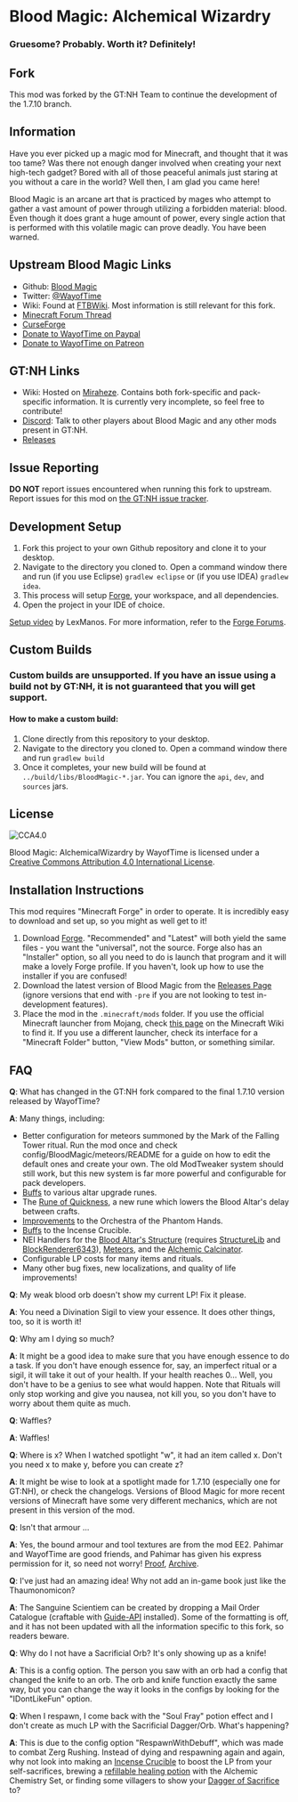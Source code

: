 # Blood Magic: Alchemical Wizardry

### Gruesome? Probably. Worth it? Definitely!

## Fork

This mod was forked by the GT:NH Team to continue the development of the 1.7.10 branch.

## Information

Have you ever picked up a magic mod for Minecraft, and thought that it was too tame? Was there not enough danger involved when creating your next high-tech gadget? Bored with all of those peaceful animals just staring at you without a care in the world? Well then, I am glad you came here!

Blood Magic is an arcane art that is practiced by mages who attempt to gather a vast amount of power through utilizing a forbidden material: blood. Even though it does grant a huge amount of power, every single action that is performed with this volatile magic can prove deadly. You have been warned.

## Upstream Blood Magic Links
* Github: [Blood Magic](https://github.com/WayofTime/BloodMagic)
* Twitter: [@WayofTime](https://twitter.com/WayofTime)
* Wiki: Found at [FTBWiki](http://ftbwiki.org/Blood_Magic). Most information is still relevant for this fork.
* [Minecraft Forum Thread](http://www.minecraftforum.net/forums/mapping-and-modding/minecraft-mods/1290532-bm)
* [CurseForge](https://www.curseforge.com/minecraft/mc-mods/blood-magic)
* [Donate to WayofTime on Paypal](https://www.paypal.com/cgi-bin/webscr?cmd=_s-xclick&hosted_button_id=J7SNY7L82PQ82)
* [Donate to WayofTime on Patreon](https://www.patreon.com/BloodMagic)

## GT:NH Links
* Wiki: Hosted on [Miraheze](https://wiki.gtnewhorizons.com/wiki/Blood_Magic). Contains both fork-specific and pack-specific information. It is currently very incomplete, so feel free to contribute!
* [Discord](https://discord.gg/gtnh): Talk to other players about Blood Magic and any other mods present in GT:NH.
* [Releases](https://github.com/GTNewHorizons/BloodMagic/releases)

## Issue Reporting

**DO NOT** report issues encountered when running this fork to upstream. Report issues for this mod on [the GT:NH issue tracker](https://github.com/GTNewHorizons/GT-New-Horizons-Modpack/issues/new/choose).

## Development Setup

1. Fork this project to your own Github repository and clone it to your desktop.
2. Navigate to the directory you cloned to. Open a command window there and run (if you use Eclipse) `gradlew eclipse` or (if you use IDEA) `gradlew idea`. 
3. This process will setup [Forge](http://www.minecraftforge.net/forum/), your workspace, and all dependencies.
4. Open the project in your IDE of choice.

[Setup video](https://www.youtube.com/watch?v=8VEdtQLuLO0&feature=youtu.be) by LexManos. For more information, refer to the [Forge Forums](http://www.minecraftforge.net/forum/index.php/topic,14048.0.html).

## Custom Builds

### Custom builds are unsupported. If you have an issue using a build not by GT:NH, it is not guaranteed that you will get support.

#### How to make a custom build:

1. Clone directly from this repository to your desktop.
2. Navigate to the directory you cloned to. Open a command window there and run `gradlew build`
3. Once it completes, your new build will be found at `../build/libs/BloodMagic-*.jar`. You can ignore the `api`, `dev`, and `sources` jars.

## License

![CCA4.0](https://licensebuttons.net/l/by/4.0/88x31.png)

Blood Magic: AlchemicalWizardry by WayofTime is licensed under a [Creative Commons Attribution 4.0 International License](http://creativecommons.org/licenses/by/4.0/).

## Installation Instructions

This mod requires "Minecraft Forge" in order to operate. It is incredibly easy to download and set up, so you might as well get to it!

1. Download [Forge](https://files.minecraftforge.net/net/minecraftforge/forge/index_1.7.10.html). "Recommended" and "Latest" will both yield the same files - you want the "universal", not the source. Forge also has an "Installer" option, so all you need to do is launch that program and it will make a lovely Forge profile. If you haven't, look up how to use the installer if you are confused!
2. Download the latest version of Blood Magic from the [Releases Page](https://github.com/GTNewHorizons/BloodMagic/releases) (ignore versions that end with `-pre` if you are not looking to test in-development features).
3. Place the mod in the `.minecraft/mods` folder. If you use the official Minecraft launcher from Mojang, check [this page](https://minecraft.wiki/w/.minecraft) on the Minecraft Wiki to find it. If you use a different launcher, check its interface for a "Minecraft Folder" button, "View Mods" button, or something similar.

## FAQ

**Q**: What has changed in the GT:NH fork compared to the final 1.7.10 version released by WayofTime?

**A**: Many things, including:
* Better configuration for meteors summoned by the Mark of the Falling Tower ritual. Run the mod once and check config/BloodMagic/meteors/README for a guide on how to edit the default ones and create your own. The old ModTweaker system should still work, but this new system is far more powerful and configurable for pack developers.
* [Buffs](https://github.com/GTNewHorizons/BloodMagic/pull/15) to various altar upgrade runes.
* The [Rune of Quickness](https://github.com/GTNewHorizons/BloodMagic/pull/51), a new rune which lowers the Blood Altar's delay between crafts.
* [Improvements](https://github.com/GTNewHorizons/BloodMagic/pull/85) to the Orchestra of the Phantom Hands.
* [Buffs](https://github.com/GTNewHorizons/BloodMagic/pull/83) to the Incense Crucible.
* NEI Handlers for the [Blood Altar's Structure](https://github.com/GTNewHorizons/BloodMagic/pull/81) (requires [StructureLib](https://github.com/GTNewHorizons/StructureLib) and [BlockRenderer6343](https://github.com/GTNewHorizons/BlockRenderer6343)), [Meteors](https://github.com/GTNewHorizons/BloodMagic/pull/17), and the [Alchemic Calcinator](https://github.com/GTNewHorizons/BloodMagic/pull/87).
* Configurable LP costs for many items and rituals.
* Many other bug fixes, new localizations, and quality of life improvements!

**Q**: My weak blood orb doesn't show my current LP! Fix it please.

**A**: You need a Divination Sigil to view your essence. It does other things, too, so it is worth it!

**Q**: Why am I dying so much?

**A**: It might be a good idea to make sure that you have enough essence to do a task. If you don't have enough essence for, say, an imperfect ritual or a sigil, it will take it out of your health. If your health reaches 0... Well, you don't have to be a genius to see what would happen. Note that Rituals will only stop working and give you nausea, not kill you, so you don't have to worry about them quite as much.

**Q**: Waffles?

**A**: Waffles!

**Q**: Where is x? When I watched spotlight "w", it had an item called x. Don't you need x to make y, before you can create z?

**A**: It might be wise to look at a spotlight made for 1.7.10 (especially one for GT:NH), or check the changelogs. Versions of Blood Magic for more recent versions of Minecraft have some very different mechanics, which are not present in this version of the mod. 

**Q**: Isn't that armour ...

**A**: Yes, the bound armour and tool textures are from the mod EE2. Pahimar and WayofTime are good friends, and Pahimar has given his express permission for it, so need not worry!
[Proof](https://twitter.com/Pahimar/status/453590600689139712), [Archive](https://web.archive.org/web/20191208030719/https://twitter.com/Pahimar/status/453590600689139712).

**Q**: I've just had an amazing idea! Why not add an in-game book just like the Thaumonomicon?

**A**: The Sanguine Scientiem can be created by dropping a Mail Order Catalogue (craftable with [Guide-API](https://www.curseforge.com/minecraft/mc-mods/guide-api) installed). Some of the formatting is off, and it has not been updated with all the information specific to this fork, so readers beware.

**Q**: Why do I not have a Sacrificial Orb? It's only showing up as a knife!

**A**: This is a config option. The person you saw with an orb had a config that changed the knife to an orb. The orb and knife function exactly the same way, but you can change the way it looks in the configs by looking for the "IDontLikeFun" option.

**Q**: When I respawn, I come back with the "Soul Fray" potion effect and I don't create as much LP with the Sacrificial Dagger/Orb. What's happening?

**A**: This is due to the config option "RespawnWithDebuff", which was made to combat Zerg Rushing. Instead of dying and respawning again and again, why not look into making an [Incense Crucible](https://ftbwiki.org/Incense_Crucible) to boost the LP from your self-sacrifices, brewing a [refillable healing potion](https://ftbwiki.org/Potion_Flask_(Blood_Magic)) with the Alchemic Chemistry Set, or finding some villagers to show your [Dagger of Sacrifice](https://ftbwiki.org/Dagger_of_Sacrifice) to?